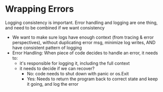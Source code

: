 # Wrapping Errors
Logging consistency is important. Error handling and logging are one thing, and need to be combined if we want consistency
* We want to make sure logs have enough context (from tracing & error perspectives), without duplicating error msg, minimize log writes, AND have consistent pattern of logging
* Error Handling: When piece of code decides to handle an error, it needs to:
    - it's responsible for logging it, including the full context 
    - it needs to decide if we can recover?
        - No: code needs to shut down with panic or os.Exit
        - Yes: Needs to return the program back to correct state and keep it going, and log the error